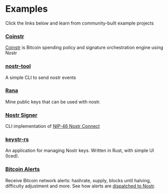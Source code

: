 # Examples

Click the links below and learn from community-built example projects

### [Coinstr](https://github.com/NostrDevKit/coinstr)

[Coinstr](https://coinstr.app) is Bitcoin spending policy and signature orchestration engine using Nostr

### [nostr-tool](https://github.com/0xtrr/nostr-tool)

A simple CLI to send nostr events

### [Rana](https://github.com/grunch/rana)

Mine public keys that can be used with nostr.

### [Nostr Signer](https://github.com/rust-nostr/nostr-signer)

CLI implementation of [NIP-46 Nostr Connect](https://github.com/nostr-protocol/nips/blob/master/46.md)

### [keystr-rs](https://github.com/keystr/keystr-rs)

An application for managing Nostr keys. Written in Rust, with simple UI (Iced).

### [Bitcoin Alerts](https://github.com/keystr/keystr-rs)

Receive Bitcoin network alerts: hashrate, supply, blocks until halving, difficulty adjustment and more. See how alerts are [dispatched to Nostr](https://github.com/yukibtc/bitcoin-alerts/blob/master/src/dispatcher/nostr.rs).